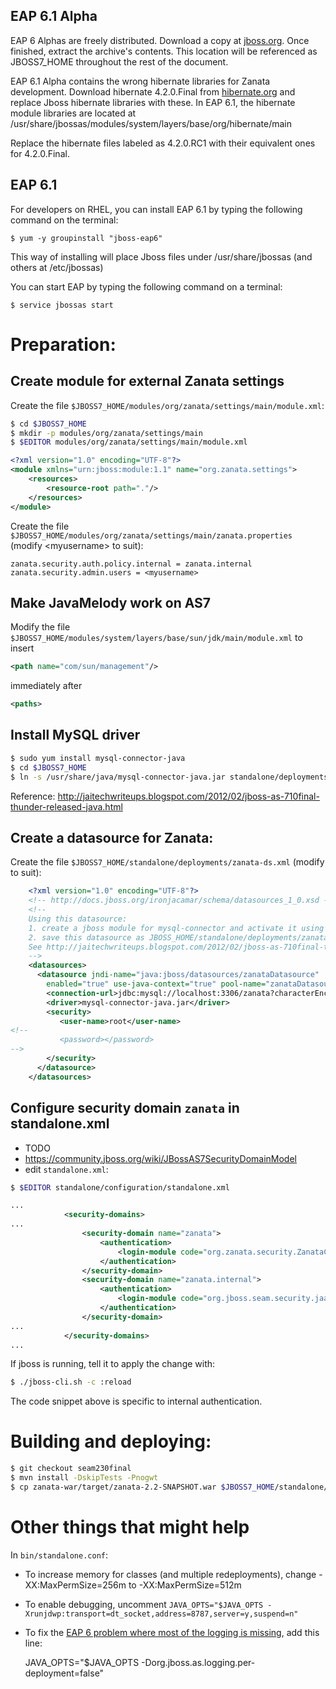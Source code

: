 ## EAP 6.1 Alpha

EAP 6 Alphas are freely distributed. Download a copy at [jboss.org](http://www.jboss.org/jbossas/downloads). Once finished, extract the archive's contents. This location will be referenced as JBOSS7_HOME throughout the rest of the document.

EAP 6.1 Alpha contains the wrong hibernate libraries for Zanata development. Download hibernate 4.2.0.Final from [hibernate.org](www.hibernate.org) and replace Jboss hibernate libraries with these. In EAP 6.1, the hibernate module libraries are located at /usr/share/jbossas/modules/system/layers/base/org/hibernate/main

Replace the hibernate files labeled as 4.2.0.RC1 with their equivalent ones for 4.2.0.Final.

## EAP 6.1

For developers on RHEL, you can install EAP 6.1 by typing the following command on the terminal:

`$ yum -y groupinstall "jboss-eap6"`

This way of installing will place Jboss files under /usr/share/jbossas (and others at /etc/jbossas)

You can start EAP by typing the following command on a terminal:

`$ service jbossas start`

# Preparation:
## Create module for external Zanata settings
Create the file `$JBOSS7_HOME/modules/org/zanata/settings/main/module.xml`:
```sh
$ cd $JBOSS7_HOME
$ mkdir -p modules/org/zanata/settings/main
$ $EDITOR modules/org/zanata/settings/main/module.xml
```

```xml
<?xml version="1.0" encoding="UTF-8"?>
<module xmlns="urn:jboss:module:1.1" name="org.zanata.settings">
    <resources>
        <resource-root path="."/>
    </resources>
</module>
```
Create the file `$JBOSS7_HOME/modules/org/zanata/settings/main/zanata.properties` (modify &lt;myusername&gt; to suit):
```properties
zanata.security.auth.policy.internal = zanata.internal
zanata.security.admin.users = <myusername>
```
## Make JavaMelody work on AS7
Modify the file `$JBOSS7_HOME/modules/system/layers/base/sun/jdk/main/module.xml` to insert 
```xml
<path name="com/sun/management"/>
```
immediately after
```xml
<paths>
```
## Install MySQL driver
```sh
$ sudo yum install mysql-connector-java
$ cd $JBOSS7_HOME
$ ln -s /usr/share/java/mysql-connector-java.jar standalone/deployments/
```
Reference: http://jaitechwriteups.blogspot.com/2012/02/jboss-as-710final-thunder-released-java.html

## Create a datasource for Zanata:
Create the file `$JBOSS7_HOME/standalone/deployments/zanata-ds.xml` (modify to suit):
```xml
    <?xml version="1.0" encoding="UTF-8"?>
    <!-- http://docs.jboss.org/ironjacamar/schema/datasources_1_0.xsd -->
    <!--
    Using this datasource:
    1. create a jboss module for mysql-connector and activate it using jboss-cli.sh
    2. save this datasource as JBOSS_HOME/standalone/deployments/zanata-ds.xml
    See http://jaitechwriteups.blogspot.com/2012/02/jboss-as-710final-thunder-released-java.html
    -->
    <datasources>
      <datasource jndi-name="java:jboss/datasources/zanataDatasource"
        enabled="true" use-java-context="true" pool-name="zanataDatasource">
        <connection-url>jdbc:mysql://localhost:3306/zanata?characterEncoding=UTF-8</connection-url>
        <driver>mysql-connector-java.jar</driver>
        <security>
           <user-name>root</user-name>
<!--
           <password></password>
-->
        </security>
      </datasource>
    </datasources>
```
## Configure security domain `zanata` in standalone.xml
 * TODO
 * https://community.jboss.org/wiki/JBossAS7SecurityDomainModel
 * edit `standalone.xml`:
```sh
$ $EDITOR standalone/configuration/standalone.xml
```
```xml
...
            <security-domains>
...
                <security-domain name="zanata">
                    <authentication>
                        <login-module code="org.zanata.security.ZanataCentralLoginModule" flag="required"/>
                    </authentication>
                </security-domain>
                <security-domain name="zanata.internal">
                    <authentication>
                        <login-module code="org.jboss.seam.security.jaas.SeamLoginModule" flag="required"/>
                    </authentication>
                </security-domain>
...
            </security-domains>
...
```
If jboss is running, tell it to apply the change with:
```sh
$ ./jboss-cli.sh -c :reload
```

The code snippet above is specific to internal authentication.


# Building and deploying:
```sh
$ git checkout seam230final
$ mvn install -DskipTests -Pnogwt
$ cp zanata-war/target/zanata-2.2-SNAPSHOT.war $JBOSS7_HOME/standalone/deployments/zanata.war
```
# Other things that might help
In `bin/standalone.conf`:
 * To increase memory for classes (and multiple redeployments), change -XX:MaxPermSize=256m to -XX:MaxPermSize=512m
 * To enable debugging, uncomment `JAVA_OPTS="$JAVA_OPTS -Xrunjdwp:transport=dt_socket,address=8787,server=y,suspend=n"`
 * To fix the [EAP 6 problem where most of the logging is missing](http://stackoverflow.com/questions/12670415/log4j-doesnt-log-anything-under-jboss-6-eap), add this line:

    JAVA_OPTS="$JAVA_OPTS -Dorg.jboss.as.logging.per-deployment=false"